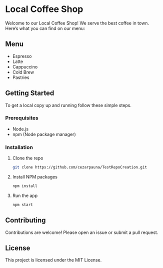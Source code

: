 # Local Coffee Shop

Welcome to our Local Coffee Shop! We serve the best coffee in town. Here’s what you can find on our menu:

## Menu
- Espresso
- Latte
- Cappuccino
- Cold Brew
- Pastries

## Getting Started
To get a local copy up and running follow these simple steps.

### Prerequisites
- Node.js
- npm (Node package manager)

### Installation
1. Clone the repo
   ```sh
   git clone https://github.com/cezarpauna/TestRepoCreation.git
   ```
2. Install NPM packages
   ```sh
   npm install
   ```
3. Run the app
   ```sh
   npm start
   ```

## Contributing
Contributions are welcome! Please open an issue or submit a pull request.

## License
This project is licensed under the MIT License.